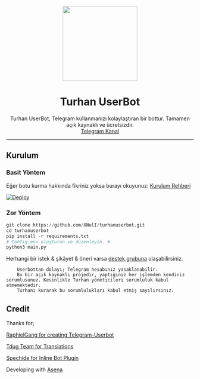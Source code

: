 <div align="center">
  <img src="https://i.imgyukle.com/2020/05/22/yrdk3x.jpg" width="200" height="200">
  <h1>Turhan UserBot</h1>
</div>
<p align="center">
    Turhan UserBot, Telegram kullanmanızı kolaylaştıran bir bottur. Tamamen açık kaynaklı ve ücretsizdir.
    <br>
        <a href="https://t.me/turhanuserbot">Telegram Kanal</a>
    <br>
</p>

----

## Kurulum
### Basit Yöntem
Eğer botu kurma hakkında fikriniz yoksa burayı okuyunuz: [Kurulum Rehberi](https://github.com/XNulI/turhanuserbot/wiki/Kurulum/)

[![Deploy](https://www.herokucdn.com/deploy/button.svg)](https://heroku.com/deploy?template=https://github.com/XNulI/turhanuserbot)
### Zor Yöntem
```python
git clone https://github.com/XNulI/turhanuserbot.git
cd turhanuserbot
pip install -r requirements.txt
# Config.env oluşturun ve düzenleyin. #
python3 main.py
```
 
Herhangi bir istek & şikâyet & öneri varsa [destek grubuna](https://t.me/turhanuserbotsupport) ulaşabilirsiniz.

```
    Userbottan dolayı; Telegram hesabınız yasaklanabilir.
    Bu bir açık kaynaklı projedir, yaptığınız her işlemden kendiniz sorumlusunuz. Kesinlikle Turhan yöneticileri sorumluluk kabul etmemektedir.
    Turhanı kurarak bu sorumlulukları kabul etmiş sayılırsınız.
```

## Credit
Thanks for;

[RaphielGang for creating Telegram-Userbot](https://github.com/RaphielGang)

[Tdug Team for Translations](https://github.com/TeamDerUntergang)

[Spechide for Inline Bot Plugin](https://github.com/Spechide)

Developing with [Asena](https://github.com/Quiec/AsenaUserBot)
